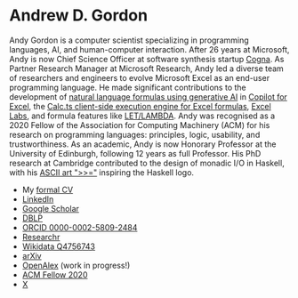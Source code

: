 # Andrew D. Gordon

Andy Gordon is a computer scientist specializing in programming languages, AI, and human-computer interaction.
After 26 years at Microsoft, Andy is now Chief Science Officer at software synthesis startup [Cogna](https://cogna.co).
As Partner Research Manager at Microsoft Research, Andy led a diverse team of researchers and engineers to evolve Microsoft Excel as an end-user programming language.
He made significant contributions to the development of
[natural language formulas using generative AI](https://dl.acm.org/doi/abs/10.1145/3544548.3580817) in [Copilot for Excel](https://support.microsoft.com/en-us/copilot-excel),
the [Calc.ts client-side execution engine for Excel formulas](https://www.linkedin.com/feed/update/urn:li:activity:6688489472960544768/),
[Excel Labs](https://www.microsoft.com/en-us/garage/profiles/excel-labs/),
and formula features like [LET/LAMBDA](https://www.linkedin.com/feed/update/urn:li:activity:6759611720181907456/).
Andy was recognised as a 2020 Fellow of the Association for Computing Machinery (ACM) for his research on programming languages: principles, logic, usability, and trustworthiness.
As an academic, Andy is now Honorary Professor at the University of Edinburgh, following 12 years as full Professor.
His PhD research at Cambridge contributed to the design of monadic I/O in Haskell, with his [ASCII art ">>="](https://twitter.com/AndrewDGordon/status/1559448300134211584) inspiring the Haskell logo.

* My [formal CV](cv.pdf)
* [LinkedIn](https://www.linkedin.com/in/andrew-d-gordon/)
* [Google Scholar](https://scholar.google.com/citations?user=mfBjUiIAAAAJ)
* [DBLP](https://dblp.org/pid/g/AndrewDGordon.html)
* [ORCID 0000-0002-5809-2484](https://orcid.org/0000-0002-5809-2484)
* [Researchr](https://conf.researchr.org/profile/conf/andrewdgordon)
* [Wikidata Q4756743](https://www.wikidata.org/wiki/Q4756743)
* [arXiv](https://arxiv.org/a/gordon_a_1)
* [OpenAlex](https://openalex.org/authors/a5078684560) (work in progress!)
* [ACM Fellow 2020](https://awards.acm.org/award_winners/gordon_N026872)
* [X](https://x.com/AndrewDGordon)
